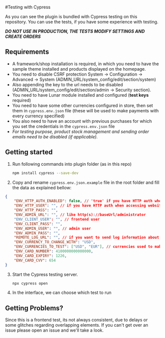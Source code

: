 #Testing with Cypress

As you can see the plugin is bundled with Cypress testing on this repository. You can use the tests, if you have some experience with testing.

***DO NOT USE IN PRODUCTION, THE TESTS MODIFY SETTINGS AND CREATE ORDERS***

## Requirements

* A framework/shop installation is required, in which you need to have the sample theme installed and products displayed on the homepage.
* You need to disable CSRF protection System -> Configuration -> Advanced -> System (ADMIN_URL/system_config/edit/section/system)
* Also appending the key to the url needs to be disabled (ADMIN_URL/system_config/edit/section/admin -> Security section).
* You need to have Lunar module installed and configured (**test keys** required)
* You need to have some other currencies configured in store, then set them in `cypress.env.json` file (these will be used to make payments with every currency specified)
* You also need to have an account with previous purchases for which you set the credentials in the `cypress.env.json` file
* *For testing purpose, product stock management and sending order emails need to be disabled (if applicable).*

## Getting started

1. Run following commands into plugin folder (as in this repo)

    ```bash
    npm install cypress --save-dev
    ```

2. Copy and rename `cypress.env.json.example` file in the root folder and fill the data as explained bellow:
```json
{
    "ENV_HTTP_AUTH_ENABLED": false, // 'true' if you have HTTP auth when accessing website
    "ENV_HTTP_USER": "", // if you have HTTP auth when accessing website
    "ENV_HTTP_PASS": "",
    "ENV_ADMIN_URL": "", // like http(s)://baseUrl/administrator
    "ENV_CLIENT_USER": "", // frontend user
    "ENV_CLIENT_PASS": "",
    "ENV_ADMIN_USER": "", // admin user
    "ENV_ADMIN_PASS": "",
    "REMOTE_LOG_URL": "", // if you want to send log information about framework/shop & module versions
    "ENV_CURRENCY_TO_CHANGE_WITH": "USD",
    "ENV_CURRENCIES_TO_TEST": ["USD", "EUR"], // currencies used to make payments with in Full test
    "ENV_CARD_NUMBER": 4100000000000000,
    "ENV_CARD_EXPIRY": 1226,
    "ENV_CARD_CVV": 654
}
```

3. Start the Cypress testing server.
    ```bash
    npx cypress open
    ```
4. In the interface, we can choose which test to run

## Getting Problems?

Since this is a frontend test, its not always consistent, due to delays or some glitches regarding overlapping elements. If you can't get over an issue please open an issue and we'll take a look.